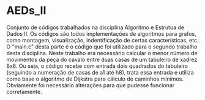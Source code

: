 # AEDs_II
Conjunto de códigos trabalhados na disciplina Algoritmo e Estrutua de Dados II.
Os códigos são todos implementações de algoritmos para grafos, como montagem, visualização, indentificação de certas características, etc.
O "main.c" desta parte é o código que foi utilizado para o segundo trabalho desta disciplina. Neste trabalho era necessário calcular o menor número de movimentos da peça do cavalo entre duas casas de um tabuleiro de xadrez 8x8. Ou seja, o código recebe com entrada dois quadrados do tabuleiro (seguindo a numeração de casas de a1 até h8), trata essa entrada e utiliza como base o algoritmo de Dijkstra para cálculo de caminhos mínimos. Obviamente foi necessário alterações para que pudesse funcionar corretamente.

